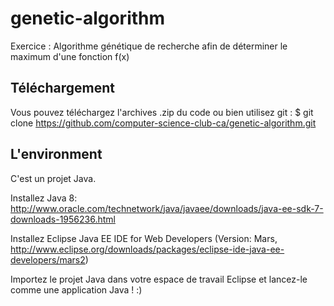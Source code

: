 # genetic-algorithm
Exercice : Algorithme génétique de recherche afin de déterminer le maximum d'une fonction f(x)

## Téléchargement
Vous pouvez téléchargez l'archives .zip du code ou bien utilisez git : 
$ git clone https://github.com/computer-science-club-ca/genetic-algorithm.git

## L'environment
C'est un projet Java.

Installez Java 8: http://www.oracle.com/technetwork/java/javaee/downloads/java-ee-sdk-7-downloads-1956236.html

Installez Eclipse Java EE IDE for Web Developers (Version: Mars, http://www.eclipse.org/downloads/packages/eclipse-ide-java-ee-developers/mars2)

Importez le projet Java dans votre espace de travail Eclipse et lancez-le comme une application Java ! :)
